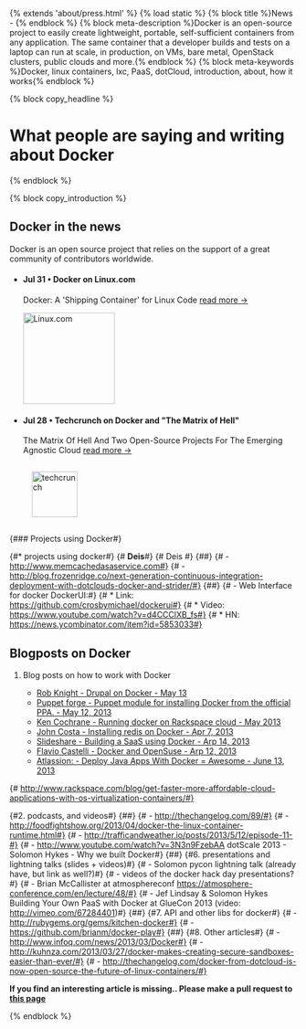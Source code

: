 {% extends 'about/press.html' %}
{% load static %}
{% block title %}News - {% endblock %}
{% block meta-description %}Docker is an open-source project to easily create lightweight, portable, self-sufficient containers from any application. The same container that a developer builds and tests on a laptop can run at scale, in production, on VMs, bare metal, OpenStack clusters, public clouds and more.{% endblock %}
{% block meta-keywords %}Docker, linux containers, lxc, PaaS, dotCloud, introduction, about, how it works{% endblock %}

{% block copy_headline %}
# What people are saying and writing about Docker #
{% endblock %}

{% block copy_introduction %}

## Docker in the news

Docker is an open source project that relies on the support of a great community of contributors worldwide.


* #### Jul 31 • Docker on Linux.com

    Docker: A 'Shipping Container' for Linux Code <span class="read-more"><a href="http://www.linux.com/news/enterprise/cloud-computing/731454-docker-a-shipping-container-for-linux-code/" target="_blank">read more -></a></span>

    <img width="160px" src="{% static 'img/press-logos/linux.com.jpg' %}" alt="Linux.com">

* #### Jul 28 • Techcrunch on Docker and "The Matrix of Hell"

    The Matrix Of Hell And Two Open-Source Projects For The Emerging Agnostic Cloud
    <span class="read-more"><a href="http://techcrunch.com/2013/07/28/the-matrix-of-hell-and-two-open-source-projects-for-the-emerging-agnostic-cloud/" target="_blank">read more -></a></span>

    <img width="80px" style="margin:15px;" src="{% static 'img/homepage/techcrunch.png' %}" alt="techcrunch">


{### Projects using Docker#}

{#* projects using docker#}
{#    **Deis**#}
{#    Deis #}
{##}
{#   - http://www.memcachedasaservice.com#}
{#   - http://blog.frozenridge.co/next-generation-continuous-integration-deployment-with-dotclouds-docker-and-strider/#}
{##}
{#  - Web Interface for docker DockerUI:#}
{#        * Link: https://github.com/crosbymichael/dockerui#}
{#        * Video: https://www.youtube.com/watch?v=d4CCClXB_fs#}
{#        * HN: https://news.ycombinator.com/item?id=5853033#}

## Blogposts on Docker

1. Blog posts on how to work with Docker

   - [Rob Knight        - Drupal on Docker                                              - May 13        ](http://robknight.org.uk/blog/2013/05/drupal-on-docker/)
   - [Puppet forge      - Puppet module for installing Docker from the official PPA.    - May 12, 2013  ](http://forge.puppetlabs.com/garethr/docker)
   - [Ken Cochrane      - Running docker on Rackspace cloud                             - May 2013      ](http://kencochrane.net/blog/2013/05/running-docker-on-rackspace-cloud/)
   - [John Costa        - Installing redis on Docker                                    - Apr 7, 2013   ](http://www.johnmcostaiii.net/2013/installing-redis-on-docker/)
   - [Slideshare        - Building a SaaS using Docker                                  - Arp 14, 2013  ](http://www.slideshare.net/julienbarbier42/building-a-saas-using-docker)
   - [Flavio Castelli   - Docker and OpenSuse                                           - Arp 12, 2013  ](http://flavio.castelli.name/2013/04/12/docker-and-opensuse/)
   - [Atlassion:        - Deploy Java Apps With Docker = Awesome                        - June 13, 2013 ](http://blogs.atlassian.com/2013/06/deploy-java-apps-with-docker-awesome/)


{#    http://www.rackspace.com/blog/get-faster-more-affordable-cloud-applications-with-os-virtualization-containers/#}


{#2. podcasts, and videos#}
{##}
{#  - http://thechangelog.com/89/#}
{#  - http://foodfightshow.org/2013/04/docker-the-linux-container-runtime.html#}
{#  - http://trafficandweather.io/posts/2013/5/12/episode-11-#}
{#  - http://www.youtube.com/watch?v=3N3n9FzebAA dotScale 2013 - Solomon Hykes - Why we built Docker#}
{##}
{#6. presentations and lightning talks (slides + videos)#}
{#   - Solomon pycon lightning talk (already have, but link as well?)#}
{#   - videos of the docker hack day presentations?#}
{#   - Brian McCallister at atmosphereconf https://atmosphere-conference.com/en/lecture/48/#}
{#   - Jef Lindsay & Solomon	Hykes Building Your Own PaaS with Docker at GlueCon 2013 (video: http://vimeo.com/67284401)#}
{##}
{#7. API and other libs for docker#}
{#   - http://rubygems.org/gems/kitchen-docker#}
{#   - https://github.com/brianm/docker-play#}
{##}
{#8. Other articles#}
{#   - http://www.infoq.com/news/2013/03/Docker#}
{#   - http://kuhnza.com/2013/03/27/docker-makes-creating-secure-sandboxes-easier-than-ever/#}
{#   - http://thechangelog.com/docker-from-dotcloud-is-now-open-source-the-future-of-linux-containers/#}


**If you find an interesting article is missing.. Please make a pull request to [this page](https://github.com/dotcloud/www.docker.io/blob/master/_pages/press.md)**

{% endblock %}

